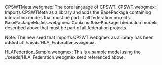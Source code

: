 CPSWTMeta.webgmex:
    The core language of CPSWT.
CPSWT.webgmex:
   Imports CPSWTMeta as a library and adds the BasePackage containing interaction models that must be part of all federation projects.
BasePackageModels.webgmex:
    Contains BasePackage interaction models described above that must be part of all federation projects.

Note: The new seed that imports CPSWT.webgmex as a library has been added at ./seeds/HLA_Federation.webgmex.

HLAFedertion_Sample.webgmex:
    This is a sample model using the ./seeds/HLA_Federation.webgmex seed referenced above.

